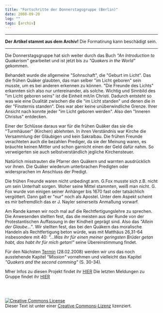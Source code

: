 ```yaml
---
title: "Fortschritte der Donnerstagsgruppe (Berlin)"
date: 2008-09-20
log: ""
tags: [archiv]
---
```

<hr><b>Der Artikel stammt aus dem Archiv!</b> Die Formatirung kann beschädigt sein.<hr>
Die Donnerstagsgruppe hat sich weiter durch das Buch <i>"An Introduction to Quakerism"</i> gearbeitet und ist jetzt bis zu <i>"Quakers in the World"</i> gekommen. 

Behandelt wurde die allgemeine "Sohnschaft", die "Geburt im Licht". Das die frühen Quäker glaubten, das man selber "im Licht geboren" sein musste, um es bei anderen erkennen zu können. "Die Freunde des Lichts" erkannten sich also nur untereinander, als solche. Wichtig und Sinnbild des "im Licht geboren seins" ist die Einheit mit/in Christi. Dadurch entsteht so was wie eine Dualität zwischen die die "im Licht standen" und denen die in der "Finsternis standen". Dies war aber keine unüberwindliche Grenze. Ihrer Ansicht nach konnte jeder "im Licht geboren werden". Also den "Inneren Christus" entdecken.

Einer der Schlüsse daraus war für die frühen Quäker das sie die "Turmhäuser" (Kirchen) ablehnten. In ihren Verständnis war Kirche die Versammlung der Gläubigen und kein Sakralbau. Die frühen Freunde verachteten auch die bezahlen Prediger, da sie der Meinung waren, es bräuchte keinen Mittler und schon garnicht einen der Geld dafür nahm. So verweigerten sie auch selbstverständlich jegliche Kirchensteuer.

Natürlich misstrauten die Pfarrer den Quäkern und warnten ausdrücklich vor ihnen. Die Quäker wiederum unterbrachen Predigten oder widersprachen im Anschluss der Predigt. 

Die frühen Freunde waren nicht unbedingt arm. G.Fox musste sich z.B. nicht um sein Unterhalt sorgen. Woher seine Mittel stammten, weiß man nicht. G. Fox wurde von einigen seiner Anhänger bis 1670 fast oder tatsächlich vergöttert. Dann galt er "nur" noch als Apostel. Unter dem Aspekt scheint es mir befremdlich das er J. Nayler seinerseits Anmaßung vorwarf. 

Am Rande kamen wir noch mal auf die Rechtfertigungslehre zu sprechen. Die Anwesenden stellten fest, das die meisten aus der Runde von der Protestantischen Auffassung in der Kindheit geprägt sind. Also das <i>"Allein der Glaube..."</i>. Wir stellten fest, das bei den Quäkern das moralische Handeln als Rechtfertigung beton würde, was mit Matthäus 26,31-64 insbesondere mit 40: <i>"...Was ihr für einen meiner geringsten Brüder getan habt, das habt ihr für mich getan!"</i> seine Übereinstimmung findet.

Für den Nächsten <a href="http://www.the-independent-friend.de/?q=node/99">Termin</a> (28.02.2008) werden wir uns das noch ausstehende Kapitel <i>"Mission"</i> vornehmen und vielleicht das Kapitel <i>"Quakers and the second comming"</i> (S. 30-34).

Mher Infos zu diesen Projekt findet ihr <a href="http://www.the-independent-friend.de/?q=node/65">HIER</a>
Die letzten Meldungen zu Gruppe findet ihr <a href="http://www.the-independent-friend.de/?q=taxonomy/term/15">HIER</a>

<br><br>

<a rel="license" href="http://creativecommons.org/licenses/by-sa/2.0/de/">
<img alt="Creative Commons License" style="border-width:0" src="http://i.creativecommons.org/l/by-sa/2.0/de/88x31.png" />
</a>
<br />Dieser Text ist unter einer 
<a rel="license" href="http://creativecommons.org/licenses/by-sa/2.0/de/">Creative Commons-Lizenz</a> lizenziert.
